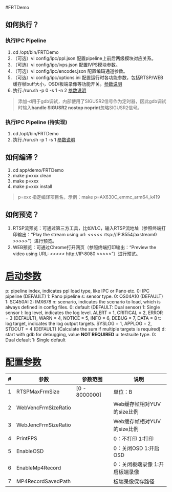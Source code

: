 #FRTDemo

## 如何执行？
### 执行IPC Pipeline
1. cd /opt/bin/FRTDemo
2. （可选）vi config/ipc/ppl.json 配置pipeline上前后两级模块对应关系。
3. （可选）vi config/ipc/ivps.json 配置IVPS模块参数。
4. （可选）vi config/ipc/encoder.json 配置编码通道参数。
5. （可选）vi config/ipc/options.ini 配置运行时各功能参数，包括RTSP/WEB缓存帧buff大小，OSD/板端录像等功能开关。[参数说明](#配置参数)
6. 执行./run.sh -p 0 -s 1 -n 2 [参数说明](#启动参数)
>   添加-d用于gdb调试，内部使用了SIGUSR2信号作为定时器，因此gdb调试时输入**handle SIGUSR2 nostop noprint**忽略SIGUSR2信号。

### 执行IPC Pipeline (待实现)
1. cd /opt/bin/FRTDemo
2. 执行./run.sh -p 1 -s 1 [参数说明](#启动参数)

## 如何编译？
1. cd app/demo/FRTDemo
2. make p=xxx clean
3. make p=xxx
4. make p=xxx install
> p=xxx 指定编译项目名，示例：make p=AX630C_emmc_arm64_k419

## 如何预览？
1. RTSP流预览：可通过第三方工具，比如VLC，输入RTSP流地址（参照终端打印输出：“Play the stream using url: <<<<< rtsp://IP:8554/axstream0 >>>>>”）进行预览。
1. WEB预览：可通过Chrome打开网页（参照终端打印输出：“Preview the video using URL: <<<<< http://IP:8080 >>>>>”）进行预览。

# <a href="#启动参数">启动参数</a>
p: pipeline index, indicates ppl load type, like IPC or Pano etc.
   0: IPC pipeline (DEFAULT)
   1: Pano pipeline
s: sensor type.
   0: OS04A10 (DEFAULT)
   1: SC450AI
   2: IMX678
n: scenario, indicates the scenario to load, which is always defined in config files.
   0: default (DEFAULT: Dual sensor)
   1: Single sensor
l: log level, indicates the log level.
   ALERT = 1, CRITICAL = 2, ERROR = 3 (DEFAULT), WARN = 4, NOTICE = 5, INFO = 6, DEBUG = 7, DATA = 8
t: log target, indicates the log output targets.
   SYSLOG = 1, APPLOG = 2, STDOUT = 4 (DEFAULT) (Calculate the sum if multiple targets is required)
d: start with gdb for debugging, value **NOT REQUIRED**
u: testsuite type.
   0: Dual default
   1: Single default

# <a href="#配置参数">配置参数</a>

|   #   |          参数         |    参数范围   |       说明                        |
| ----- | --------------------- | ------------ | ---------------------------------|
|   1   | RTSPMaxFrmSize        | [0 - 8000000]| 单位：B                           |
|   2   | WebVencFrmSizeRatio   |              | Web缓存帧相对YUV的size比例         |
|   3   | WebJencFrmSizeRatio   |              | Web缓存帧相对YUV的size比例         |
|   4   | PrintFPS              |              | 0：不打印 1:打印                   |
|   5   | EnableOSD             |              | 0：关闭OSD 1:开启OSD               |
|   6   | EnableMp4Record       |              | 0：关闭板端录像 1:开启板端录像      |
|   7   | MP4RecordSavedPath    |              | 板端录像保存路径                   |

